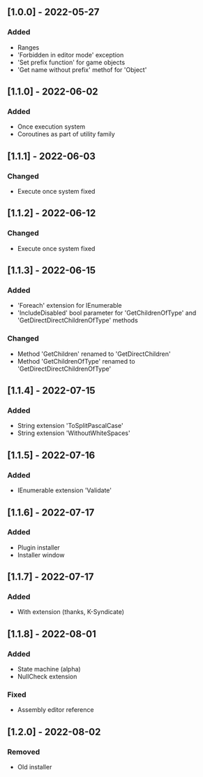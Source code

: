 ## [1.0.0] - 2022-05-27


### Added
* Ranges
* 'Forbidden in editor mode' exception
* 'Set prefix function' for game objects
* 'Get name without prefix' methof for 'Object'


## [1.1.0] - 2022-06-02
### Added
* Once execution system
* Coroutines as part of utility family 


## [1.1.1] - 2022-06-03
### Changed
* Execute once system fixed


## [1.1.2] - 2022-06-12
### Changed
* Execute once system fixed


## [1.1.3] - 2022-06-15
### Added
* 'Foreach' extension for IEnumerable
* 'IncludeDisabled' bool parameter for 'GetChildrenOfType' and 
'GetDirectDirectChildrenOfType' methods

### Changed
* Method 'GetChildren' renamed to 'GetDirectChildren'
* Method 'GetChildrenOfType' renamed to 'GetDirectDirectChildrenOfType'


## [1.1.4] - 2022-07-15
### Added
* String extension 'ToSplitPascalCase' 
* String extension 'WithoutWhiteSpaces'


## [1.1.5] - 2022-07-16
### Added
* IEnumerable extension 'Validate'



## [1.1.6] - 2022-07-17
### Added
* Plugin installer
* Installer window


## [1.1.7] - 2022-07-17
### Added
* With extension (thanks, K-Syndicate)


## [1.1.8] - 2022-08-01
### Added
* State machine (alpha)
* NullCheck extension

### Fixed
* Assembly editor reference



## [1.2.0] - 2022-08-02
### Removed
* Old installer
